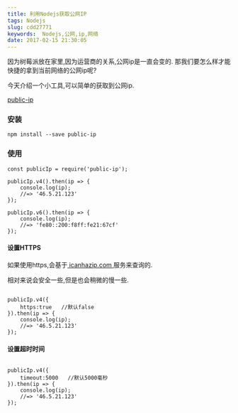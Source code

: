 ```yaml
---
title: 利用Nodejs获取公网IP
tags: Nodejs
slug: cdd27771
keywords:  Nodejs,公网,ip,网络
date: 2017-02-15 21:30:05
---
```


因为树莓派放在家里,因为运营商的关系,公网ip是一直会变的.
那我们要怎么样才能快捷的拿到当前网络的公网ip呢?

今天介绍一个小工具,可以简单的获取到公网ip.

[public-ip](https://www.npmjs.com/package/public-ip)

### 安装

```
npm install --save public-ip
```
<!-- more -->

### 使用

```
const publicIp = require('public-ip');
 
publicIp.v4().then(ip => {  
    console.log(ip);
    //=> '46.5.21.123' 
});
 
publicIp.v6().then(ip => {
    console.log(ip);
    //=> 'fe80::200:f8ff:fe21:67cf' 
});

```

#### 设置HTTPS
如果使用https,会基于[ icanhazip.com ](https://github.com/major/icanhaz) 服务来查询的.

相对来说会安全一些,但是也会稍微的慢一些.
```

publicIp.v4({
    https:true   //默认false
}).then(ip => {  
    console.log(ip);
    //=> '46.5.21.123' 
});

```

#### 设置超时时间

```

publicIp.v4({
    timeout:5000   //默认5000毫秒
}).then(ip => {  
    console.log(ip);
    //=> '46.5.21.123' 
});

```